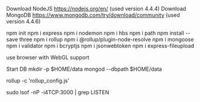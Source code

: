Download NodeJS https://nodejs.org/en/ 
(used version 4.4.4)
Download MongoDB https://www.mongodb.com/try/download/community
(used version 4.4.6)

npm init
npm i express
npm i nodemon
npm i hbs
npm i path
npm install --save three
npm i rollup
npm i @rollup/plugin-node-resolve
npm i mongoose
npm i validator
npm i bcryptjs
npm i jsonwebtoken
npm i express-fileupload

use browser with WebGL support

Start DB
mkdir -p $HOME/data
mongod --dbpath $HOME/data

rollup -c 'rollup_config.js'

sudo lsof -nP -i4TCP:3000 | grep LISTEN
